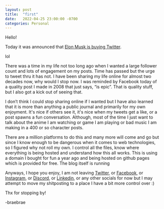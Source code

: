 ```yaml
---
layout: post
title:  "first"
date:   2022-04-25 23:00:00 -0700
categories: Personal
---
```


Hello!


Today it was announced that [Elon Musk is buying Twitter][elon-twitter]. 

lol 

There was a time in my life not too long ago when I wanted a large follower count and lots of engagement on my posts. Time has passed but the urge to tweet thru it has not. I have been sharing my life online for almost two decades now, why would I stop now. I was reminded by Facebook today of a quality post I made in 2008 that just says, “is epic”. That is quality stuff, but I also got a kick out of seeing that. 

I don’t think I could stop sharing online if I wanted but I have also learned that it is more than anything a public journal and primarily for my own enjoyment. It's nice if others see it, it's nice when my tweets get a like, or a post spawns a fun conversation. Although, most of the time I just want to talk about the anime I am watching or game I am playing or bad music I am making in a 400 or so character posts. 

There are a million platforms to do this and many more will come and go but since I know enough to be dangerous when it comes to web technologies, so I figured why not roll my own. I control all the files, know where everything is being hosted and understand how this all works. This is using a domain I bought for fun a year ago and being hosted on github pages which is provided for free. The blog itself is running

Anyways, I hope you enjoy, I am not leaving [Twitter][twitter-bradenleague], or [Facebook][facebook-bradenleague], or [Instagram][instagram-bradenleague], or [Discord][discord-bradenleague], or [Linkedin][linkedin-bradenleague], or any other socials for now but I may attempt to move my shitposting to a place I have a bit more control over :)

Thx for stopping by!

-braebrae

[elon-twitter]: https://twitter.com/AP/status/1518667836062900225
[jekyll-gh]:   https://github.com/jekyll/jekyll
[twitter-bradenleague]: https://twitter.com/bradenleague
[facebook-bradenleague]: https://www.facebook.com/braden.league/
[instagram-bradenleague]: https://www.instagram.com/bradenleague/
[discord-bradenleague]: http://discordapp.com/users/83929155183312896
[linkedin-bradenleague]: https://www.linkedin.com/in/bradenleague/